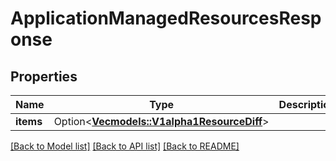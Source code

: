 # ApplicationManagedResourcesResponse

## Properties

Name | Type | Description | Notes
------------ | ------------- | ------------- | -------------
**items** | Option<[**Vec<models::V1alpha1ResourceDiff>**](v1alpha1ResourceDiff.md)> |  | [optional]

[[Back to Model list]](../README.md#documentation-for-models) [[Back to API list]](../README.md#documentation-for-api-endpoints) [[Back to README]](../README.md)


